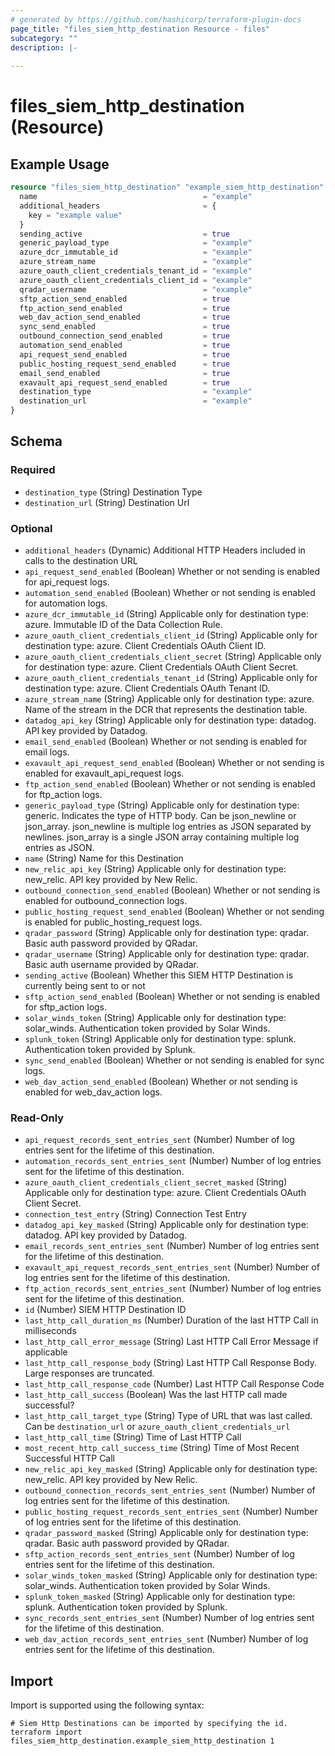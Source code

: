 ```yaml
---
# generated by https://github.com/hashicorp/terraform-plugin-docs
page_title: "files_siem_http_destination Resource - files"
subcategory: ""
description: |-
  
---
```


# files_siem_http_destination (Resource)



## Example Usage

```terraform
resource "files_siem_http_destination" "example_siem_http_destination" {
  name                                     = "example"
  additional_headers                       = {
    key = "example value"
  }
  sending_active                           = true
  generic_payload_type                     = "example"
  azure_dcr_immutable_id                   = "example"
  azure_stream_name                        = "example"
  azure_oauth_client_credentials_tenant_id = "example"
  azure_oauth_client_credentials_client_id = "example"
  qradar_username                          = "example"
  sftp_action_send_enabled                 = true
  ftp_action_send_enabled                  = true
  web_dav_action_send_enabled              = true
  sync_send_enabled                        = true
  outbound_connection_send_enabled         = true
  automation_send_enabled                  = true
  api_request_send_enabled                 = true
  public_hosting_request_send_enabled      = true
  email_send_enabled                       = true
  exavault_api_request_send_enabled        = true
  destination_type                         = "example"
  destination_url                          = "example"
}
```

<!-- schema generated by tfplugindocs -->
## Schema

### Required

- `destination_type` (String) Destination Type
- `destination_url` (String) Destination Url

### Optional

- `additional_headers` (Dynamic) Additional HTTP Headers included in calls to the destination URL
- `api_request_send_enabled` (Boolean) Whether or not sending is enabled for api_request logs.
- `automation_send_enabled` (Boolean) Whether or not sending is enabled for automation logs.
- `azure_dcr_immutable_id` (String) Applicable only for destination type: azure. Immutable ID of the Data Collection Rule.
- `azure_oauth_client_credentials_client_id` (String) Applicable only for destination type: azure. Client Credentials OAuth Client ID.
- `azure_oauth_client_credentials_client_secret` (String) Applicable only for destination type: azure. Client Credentials OAuth Client Secret.
- `azure_oauth_client_credentials_tenant_id` (String) Applicable only for destination type: azure. Client Credentials OAuth Tenant ID.
- `azure_stream_name` (String) Applicable only for destination type: azure. Name of the stream in the DCR that represents the destination table.
- `datadog_api_key` (String) Applicable only for destination type: datadog. API key provided by Datadog.
- `email_send_enabled` (Boolean) Whether or not sending is enabled for email logs.
- `exavault_api_request_send_enabled` (Boolean) Whether or not sending is enabled for exavault_api_request logs.
- `ftp_action_send_enabled` (Boolean) Whether or not sending is enabled for ftp_action logs.
- `generic_payload_type` (String) Applicable only for destination type: generic. Indicates the type of HTTP body. Can be json_newline or json_array. json_newline is multiple log entries as JSON separated by newlines. json_array is a single JSON array containing multiple log entries as JSON.
- `name` (String) Name for this Destination
- `new_relic_api_key` (String) Applicable only for destination type: new_relic. API key provided by New Relic.
- `outbound_connection_send_enabled` (Boolean) Whether or not sending is enabled for outbound_connection logs.
- `public_hosting_request_send_enabled` (Boolean) Whether or not sending is enabled for public_hosting_request logs.
- `qradar_password` (String) Applicable only for destination type: qradar. Basic auth password provided by QRadar.
- `qradar_username` (String) Applicable only for destination type: qradar. Basic auth username provided by QRadar.
- `sending_active` (Boolean) Whether this SIEM HTTP Destination is currently being sent to or not
- `sftp_action_send_enabled` (Boolean) Whether or not sending is enabled for sftp_action logs.
- `solar_winds_token` (String) Applicable only for destination type: solar_winds. Authentication token provided by Solar Winds.
- `splunk_token` (String) Applicable only for destination type: splunk. Authentication token provided by Splunk.
- `sync_send_enabled` (Boolean) Whether or not sending is enabled for sync logs.
- `web_dav_action_send_enabled` (Boolean) Whether or not sending is enabled for web_dav_action logs.

### Read-Only

- `api_request_records_sent_entries_sent` (Number) Number of log entries sent for the lifetime of this destination.
- `automation_records_sent_entries_sent` (Number) Number of log entries sent for the lifetime of this destination.
- `azure_oauth_client_credentials_client_secret_masked` (String) Applicable only for destination type: azure. Client Credentials OAuth Client Secret.
- `connection_test_entry` (String) Connection Test Entry
- `datadog_api_key_masked` (String) Applicable only for destination type: datadog. API key provided by Datadog.
- `email_records_sent_entries_sent` (Number) Number of log entries sent for the lifetime of this destination.
- `exavault_api_request_records_sent_entries_sent` (Number) Number of log entries sent for the lifetime of this destination.
- `ftp_action_records_sent_entries_sent` (Number) Number of log entries sent for the lifetime of this destination.
- `id` (Number) SIEM HTTP Destination ID
- `last_http_call_duration_ms` (Number) Duration of the last HTTP Call in milliseconds
- `last_http_call_error_message` (String) Last HTTP Call Error Message if applicable
- `last_http_call_response_body` (String) Last HTTP Call Response Body. Large responses are truncated.
- `last_http_call_response_code` (Number) Last HTTP Call Response Code
- `last_http_call_success` (Boolean) Was the last HTTP call made successful?
- `last_http_call_target_type` (String) Type of URL that was last called. Can be `destination_url` or `azure_oauth_client_credentials_url`
- `last_http_call_time` (String) Time of Last HTTP Call
- `most_recent_http_call_success_time` (String) Time of Most Recent Successful HTTP Call
- `new_relic_api_key_masked` (String) Applicable only for destination type: new_relic. API key provided by New Relic.
- `outbound_connection_records_sent_entries_sent` (Number) Number of log entries sent for the lifetime of this destination.
- `public_hosting_request_records_sent_entries_sent` (Number) Number of log entries sent for the lifetime of this destination.
- `qradar_password_masked` (String) Applicable only for destination type: qradar. Basic auth password provided by QRadar.
- `sftp_action_records_sent_entries_sent` (Number) Number of log entries sent for the lifetime of this destination.
- `solar_winds_token_masked` (String) Applicable only for destination type: solar_winds. Authentication token provided by Solar Winds.
- `splunk_token_masked` (String) Applicable only for destination type: splunk. Authentication token provided by Splunk.
- `sync_records_sent_entries_sent` (Number) Number of log entries sent for the lifetime of this destination.
- `web_dav_action_records_sent_entries_sent` (Number) Number of log entries sent for the lifetime of this destination.

## Import

Import is supported using the following syntax:

```shell
# Siem Http Destinations can be imported by specifying the id.
terraform import files_siem_http_destination.example_siem_http_destination 1
```
